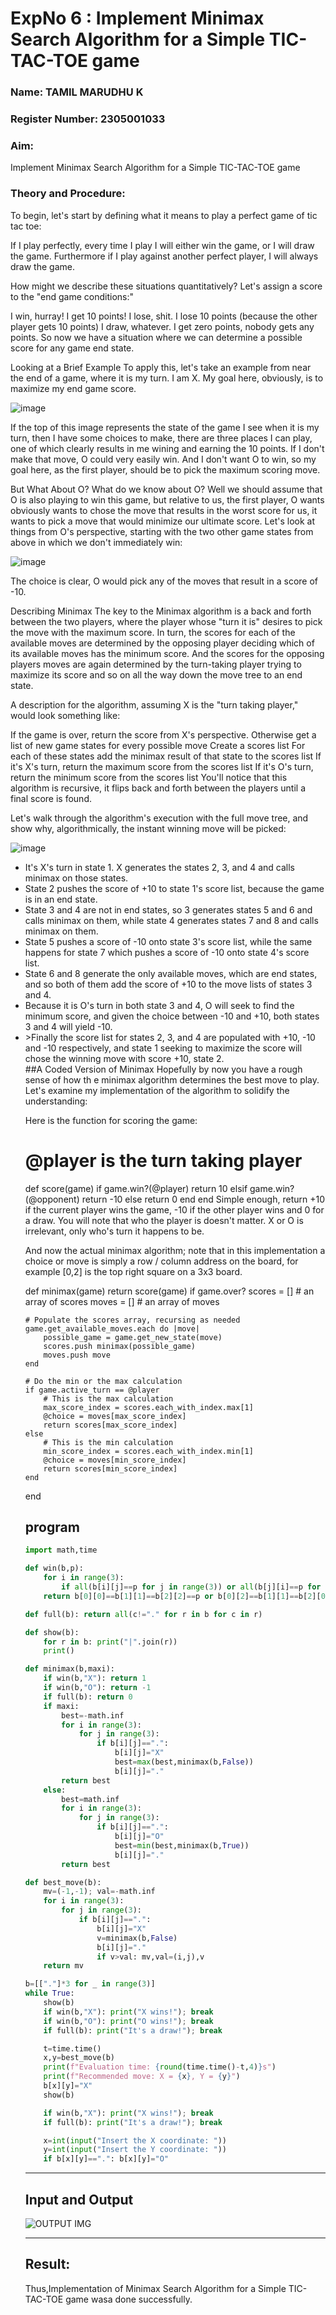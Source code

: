 <h1>ExpNo 6 : Implement Minimax Search Algorithm for a Simple TIC-TAC-TOE game</h1> 
<h3>Name: TAMIL MARUDHU K      </h3>
<h3>Register Number: 2305001033      </h3>
<H3>Aim:</H3>
<p>
    Implement Minimax Search Algorithm for a Simple TIC-TAC-TOE game
</p>

<H3>Theory and Procedure:</H3>
To begin, let's start by defining what it means to play a perfect game of tic tac toe:

If I play perfectly, every time I play I will either win the game, or I will draw the game. Furthermore if I play against another perfect player, I will always draw the game.

How might we describe these situations quantitatively? Let's assign a score to the "end game conditions:"

I win, hurray! I get 10 points!
I lose, shit. I lose 10 points (because the other player gets 10 points)
I draw, whatever. I get zero points, nobody gets any points.
So now we have a situation where we can determine a possible score for any game end state.

Looking at a Brief Example
To apply this, let's take an example from near the end of a game, where it is my turn. I am X. My goal here, obviously, is to maximize my end game score.

![image](https://github.com/natsaravanan/19AI405FUNDAMENTALSOFARTIFICIALINTELLIGENCE/assets/87870499/498656fc-79ce-4234-a623-06568bad8dda)


If the top of this image represents the state of the game I see when it is my turn, then I have some choices to make, there are three places I can play, one of which clearly results in me wining and earning the 10 points. If I don't make that move, O could very easily win. And I don't want O to win, so my goal here, as the first player, should be to pick the maximum scoring move.

But What About O?
What do we know about O? Well we should assume that O is also playing to win this game, but relative to us, the first player, O wants obviously wants to chose the move that results in the worst score for us, it wants to pick a move that would minimize our ultimate score. Let's look at things from O's perspective, starting with the two other game states from above in which we don't immediately win:

![image](https://github.com/natsaravanan/19AI405FUNDAMENTALSOFARTIFICIALINTELLIGENCE/assets/87870499/029b1a70-e92e-46c0-9a32-d6aea98ecd9d)

The choice is clear, O would pick any of the moves that result in a score of -10.

Describing Minimax
The key to the Minimax algorithm is a back and forth between the two players, where the player whose "turn it is" desires to pick the move with the maximum score. In turn, the scores for each of the available moves are determined by the opposing player deciding which of its available moves has the minimum score. And the scores for the opposing players moves are again determined by the turn-taking player trying to maximize its score and so on all the way down the move tree to an end state.

A description for the algorithm, assuming X is the "turn taking player," would look something like:

If the game is over, return the score from X's perspective.
Otherwise get a list of new game states for every possible move
Create a scores list
For each of these states add the minimax result of that state to the scores list
If it's X's turn, return the maximum score from the scores list
If it's O's turn, return the minimum score from the scores list
You'll notice that this algorithm is recursive, it flips back and forth between the players until a final score is found.

Let's walk through the algorithm's execution with the full move tree, and show why, algorithmically, the instant winning move will be picked:

![image](https://github.com/natsaravanan/19AI405FUNDAMENTALSOFARTIFICIALINTELLIGENCE/assets/87870499/12b82542-54fb-47e7-8f76-b75fddc40f92)
<ul>
<li>It's X's turn in state 1. X generates the states 2, 3, and 4 and calls minimax on those states.</li>
<li>State 2 pushes the score of +10 to state 1's score list, because the game is in an end state.</li>
<li>State 3 and 4 are not in end states, so 3 generates states 5 and 6 and calls minimax on them, while state 4 generates states 7 and 8 and calls minimax on them.</li>
<li>State 5 pushes a score of -10 onto state 3's score list, while the same happens for state 7 which pushes a score of -10 onto state 4's score list.</li>
<li>State 6 and 8 generate the only available moves, which are end states, and so both of them add the score of +10 to the move lists of states 3 and 4.</li>
<li>Because it is O's turn in both state 3 and 4, O will seek to find the minimum score, and given the choice between -10 and +10, both states 3 and 4 will yield -10.</li>
<li>>Finally the score list for states 2, 3, and 4 are populated with +10, -10 and -10 respectively, and state 1 seeking to maximize the score will chose the winning move with score +10, state 2.</li
</ul>
##A Coded Version of Minimax Hopefully by now you have a rough sense of how th e minimax algorithm determines the best move to play. Let's examine my implementation of the algorithm to solidify the understanding:

Here is the function for scoring the game:

# @player is the turn taking player
def score(game)
    if game.win?(@player)
        return 10
    elsif game.win?(@opponent)
        return -10
    else
        return 0
    end
end
Simple enough, return +10 if the current player wins the game, -10 if the other player wins and 0 for a draw. You will note that who the player is doesn't matter. X or O is irrelevant, only who's turn it happens to be.

And now the actual minimax algorithm; note that in this implementation a choice or move is simply a row / column address on the board, for example [0,2] is the top right square on a 3x3 board.

def minimax(game)
    return score(game) if game.over?
    scores = [] # an array of scores
    moves = []  # an array of moves

    # Populate the scores array, recursing as needed
    game.get_available_moves.each do |move|
        possible_game = game.get_new_state(move)
        scores.push minimax(possible_game)
        moves.push move
    end

    # Do the min or the max calculation
    if game.active_turn == @player
        # This is the max calculation
        max_score_index = scores.each_with_index.max[1]
        @choice = moves[max_score_index]
        return scores[max_score_index]
    else
        # This is the min calculation
        min_score_index = scores.each_with_index.min[1]
        @choice = moves[min_score_index]
        return scores[min_score_index]
    end
end
## program
```python
import math,time

def win(b,p):
    for i in range(3):
        if all(b[i][j]==p for j in range(3)) or all(b[j][i]==p for j in range(3)): return True
    return b[0][0]==b[1][1]==b[2][2]==p or b[0][2]==b[1][1]==b[2][0]==p

def full(b): return all(c!="." for r in b for c in r)

def show(b):
    for r in b: print("|".join(r))
    print()

def minimax(b,maxi):
    if win(b,"X"): return 1
    if win(b,"O"): return -1
    if full(b): return 0
    if maxi:
        best=-math.inf
        for i in range(3):
            for j in range(3):
                if b[i][j]==".":
                    b[i][j]="X"
                    best=max(best,minimax(b,False))
                    b[i][j]="."
        return best
    else:
        best=math.inf
        for i in range(3):
            for j in range(3):
                if b[i][j]==".":
                    b[i][j]="O"
                    best=min(best,minimax(b,True))
                    b[i][j]="."
        return best

def best_move(b):
    mv=(-1,-1); val=-math.inf
    for i in range(3):
        for j in range(3):
            if b[i][j]==".":
                b[i][j]="X"
                v=minimax(b,False)
                b[i][j]="."
                if v>val: mv,val=(i,j),v
    return mv

b=[["."]*3 for _ in range(3)]
while True:
    show(b)
    if win(b,"X"): print("X wins!"); break
    if win(b,"O"): print("O wins!"); break
    if full(b): print("It's a draw!"); break

    t=time.time()
    x,y=best_move(b)
    print(f"Evaluation time: {round(time.time()-t,4)}s")
    print(f"Recommended move: X = {x}, Y = {y}")
    b[x][y]="X"
    show(b)

    if win(b,"X"): print("X wins!"); break
    if full(b): print("It's a draw!"); break

    x=int(input("Insert the X coordinate: "))
    y=int(input("Insert the Y coordinate: "))
    if b[x][y]==".": b[x][y]="O"
```

<hr>
<h2> Input and Output</h2>

![OUTPUT IMG](https://github.com/user-attachments/assets/f3dbd1c1-ee5d-4e70-9c19-6ae1476f24a7)

<hr>
<h2>Result:</h2>
<p>Thus,Implementation of  Minimax Search Algorithm for a Simple TIC-TAC-TOE game wasa done successfully.</p>
